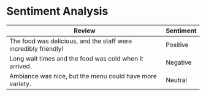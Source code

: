 # Sentiment Analysis

| Review                                                                 | Sentiment  |
|-----------------------------------------------------------------------|------------|
| The food was delicious, and the staff were incredibly friendly!      | Positive   |
| Long wait times and the food was cold when it arrived.               | Negative   |
| Ambiance was nice, but the menu could have more variety.             | Neutral    |